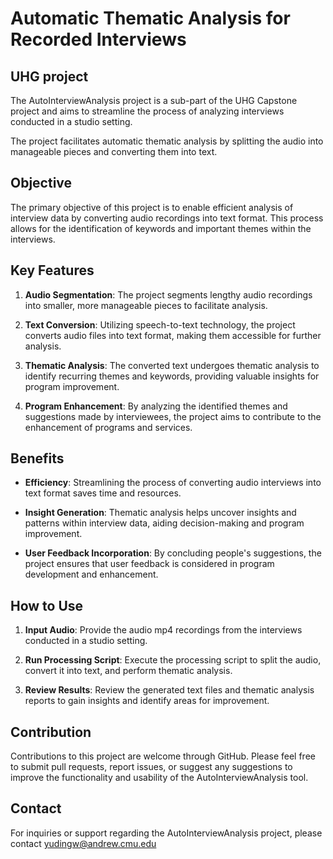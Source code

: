 # Automatic Thematic Analysis for Recorded Interviews

## UHG project 
The AutoInterviewAnalysis project is a sub-part of the UHG Capstone project and aims to streamline the process of analyzing interviews conducted in a studio setting.

The project facilitates automatic thematic analysis by splitting the audio into manageable pieces and converting them into text.

## Objective
The primary objective of this project is to enable efficient analysis of interview data by converting audio recordings into text format. This process allows for the identification of keywords and important themes within the interviews.

## Key Features
1. **Audio Segmentation**: The project segments lengthy audio recordings into smaller, more manageable pieces to facilitate analysis.

2. **Text Conversion**: Utilizing speech-to-text technology, the project converts audio files into text format, making them accessible for further analysis.

3. **Thematic Analysis**: The converted text undergoes thematic analysis to identify recurring themes and keywords, providing valuable insights for program improvement.

4. **Program Enhancement**: By analyzing the identified themes and suggestions made by interviewees, the project aims to contribute to the enhancement of programs and services.

## Benefits
- **Efficiency**: Streamlining the process of converting audio interviews into text format saves time and resources.

- **Insight Generation**: Thematic analysis helps uncover insights and patterns within interview data, aiding decision-making and program improvement.

- **User Feedback Incorporation**: By concluding people's suggestions, the project ensures that user feedback is considered in program development and enhancement.

## How to Use
1. **Input Audio**: Provide the audio mp4 recordings from the interviews conducted in a studio setting.

2. **Run Processing Script**: Execute the processing script to split the audio, convert it into text, and perform thematic analysis.

3. **Review Results**: Review the generated text files and thematic analysis reports to gain insights and identify areas for improvement.

## Contribution
Contributions to this project are welcome through GitHub. Please feel free to submit pull requests, report issues, or suggest any suggestions to improve the functionality and usability of the AutoInterviewAnalysis tool.

## Contact
For inquiries or support regarding the AutoInterviewAnalysis project, please contact yudingw@andrew.cmu.edu
